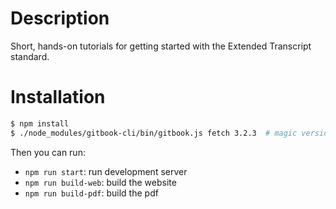 # Description
Short, hands-on tutorials for getting started with the Extended Transcript standard.

# Installation

```sh
$ npm install
$ ./node_modules/gitbook-cli/bin/gitbook.js fetch 3.2.3  # magic version that works for me
```

Then you can run: 
* `npm run start`: run development server
* `npm run build-web`: build the website
* `npm run build-pdf`: build the pdf


